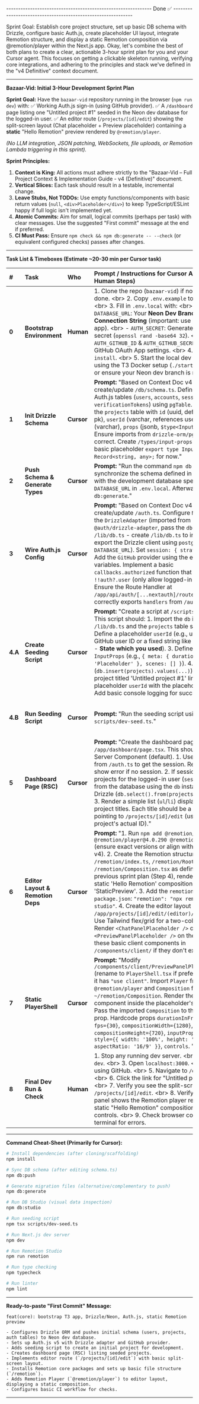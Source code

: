 ------------------------------------------------------------- Done ✅ -------------------------------------------------------------

Sprint Goal: Establish core project structure, set up basic DB schema with Drizzle, configure basic Auth.js, create placeholder UI layout, integrate Remotion structure, and display a static Remotion composition via @remotion/player within the Next.js app.
Okay, let's combine the best of both plans to create a clear, actionable 3-hour sprint plan for you and your Cursor agent. This focuses on getting a clickable skeleton running, verifying core integrations, and adhering to the principles and stack we've defined in the "v4 Definitive" context document.

-----

**Bazaar-Vid: Initial 3-Hour Development Sprint Plan**

**Sprint Goal:** Have the `bazaar-vid` repository running in the browser (`npm run dev`) with:
✅ Working Auth.js sign-in (using GitHub provider).
✅ A `/dashboard` page listing one "Untitled project \#1" seeded in the Neon dev database for the logged-in user.
✅ An editor route (`/projects/[id]/edit`) showing the split-screen layout (Chat placeholder + Preview placeholder) containing a **static** "Hello Remotion" preview rendered by `@remotion/player`.

*(No LLM integration, JSON patching, WebSockets, file uploads, or Remotion Lambda triggering in this sprint).*

**Sprint Principles:**

1.  **Context is King:** All actions must adhere strictly to the "Bazaar‑Vid – Full Project Context & Implementation Guide - v4 (Definitive)" document.
2.  **Vertical Slices:** Each task should result in a testable, incremental change.
3.  **Leave Stubs, Not TODOs:** Use empty functions/components with basic return values (`null`, `<div>Placeholder</div>`) to keep TypeScript/ESLint happy if full logic isn't implemented yet.
4.  **Atomic Commits:** Aim for small, logical commits (perhaps per task) with clear messages. Use the suggested "First commit" message at the end if preferred.
5.  **CI Must Pass:** Ensure `npm check && npm db:generate -- --check` (or equivalent configured checks) passes after changes.

-----

**Task List & Timeboxes (Estimate \~20-30 min per Cursor task)**

| \# | Task                      | Who    | Prompt / Instructions for Cursor Agent (or Human Steps)                                                                                                                                                                                                                                                                                          | Verification / Check                                                                                                                                                                                                    |
| :- | :------------------------ | :----- | :--------------------------------------------------------------------------------------------------------------------------------------------------------------------------------------------------------------------------------------------------------------------------------------------------------------------------------------------- | :---------------------------------------------------------------------------------------------------------------------------------------------------------------------------------------------------------------------- |
| **0** | **Bootstrap Environment** | **Human** | 1. Clone the repo (`bazaar-vid`) if not already done. \<br\> 2. Copy `.env.example` to `.env.local`. \<br\> 3. Fill in `.env.local` with: \<br\>   - `DATABASE_URL`: Your **Neon Dev Branch Pooled Connection String** (important: use pooled for app). \<br\>   - `AUTH_SECRET`: Generate a strong secret (`openssl rand -base64 32`). \<br\>   - `AUTH_GITHUB_ID` & `AUTH_GITHUB_SECRET`: From your GitHub OAuth App settings. \<br\> 4. Run `npm install`. \<br\> 5. Start the local dev database if using the T3 Docker setup (`./start-database.sh`) or ensure your Neon dev branch is ready. | `.env.local` file exists with necessary keys filled. `npm install` completed without errors. Local DB container running or Neon accessible.                                                                         |
| **1** | **Init Drizzle Schema** | **Cursor** | **Prompt:** "Based on Context Doc v4 Section 3 & 7, create/update `/db/schema.ts`. Define the required Auth.js tables (`users`, `accounts`, `sessions`, `verificationTokens`) using `pgTable`. Also define the `projects` table with `id` (uuid, default random, pk), `userId` (varchar, references users.id), `title` (varchar), `props` (jsonb, `$type<InputProps>`). Ensure imports from `drizzle-orm/pg-core` are correct. Create `/types/input-props.ts` with a basic placeholder `export type InputProps = Record<string, any>;` for now." | `/db/schema.ts` exists and contains correct table definitions. `/types/input-props.ts` exists. `npm typecheck` passes.                                                                                      |
| **2** | **Push Schema & Generate Types** | **Cursor** | **Prompt:** "Run the command `npm db:push` to synchronize the schema defined in `/db/schema.ts` with the development database specified by `DATABASE_URL` in `.env.local`. Afterwards, run `npm db:generate`."                                                                                                                            | Command `npm db:push` completes successfully, reporting schema synchronization. Command `npm db:generate` completes. Check Neon/local DB to confirm tables exist.                                                     |
| **3** | **Wire Auth.js Config** | **Cursor** | **Prompt:** "Based on Context Doc v4 Section 2 & 7, create/update `/auth.ts`. Configure `NextAuth` using the `DrizzleAdapter` (imported from `@auth/drizzle-adapter`, pass the `db` instance from `/lib/db.ts` - create `/lib/db.ts` to initialize and export the Drizzle client using `postgres` and the `DATABASE_URL`). Set `session: { strategy: 'jwt' }`. Add the `GitHub` provider using the environment variables. Implement a basic `callbacks.authorized` function that returns `!!auth?.user` (only allow logged-in users). Ensure the Route Handler at `/app/api/auth/[...nextauth]/route.ts` exists and correctly exports `handlers` from `/auth.ts`." | `/auth.ts` exists and is configured. `/lib/db.ts` exists. `/app/api/auth/[...nextauth]/route.ts` exists. `npm typecheck` passes.                                                                                   |
| **4.A** | **Create Seeding Script** | **Cursor** | **Prompt:** "Create a script at `/scripts/dev-seed.ts`. This script should: 1. Import the `db` instance from `/lib/db.ts` and the `projects` table schema. 2. Define a placeholder `userId` (e.g., use your GitHub user ID or a fixed string like 'dev-user-id' - **State which you used**). 3. Define placeholder `InputProps` (e.g., `{ meta: { duration: 90, title: 'Placeholder' }, scenes: [] }`). 4. Use Drizzle (`db.insert(projects).values(...)`) to insert **one** project titled 'Untitled project \#1' linked to the placeholder `userId` with the placeholder `props`. Add basic console logging for success/error." | `/scripts/dev-seed.ts` exists with the described logic.                                                                                                                                                           |
| **4.B** | **Run Seeding Script** | **Cursor** | **Prompt:** "Run the seeding script using `npm tsx scripts/dev-seed.ts`."                                                                                                                                                                                                                                                                   | Script runs successfully in the terminal. Run `npm db:studio` and verify that one project exists in the `projects` table associated with the placeholder user ID.                                                  |
| **5** | **Dashboard Page (RSC)** | **Cursor** | **Prompt:** "Create the dashboard page at `/app/dashboard/page.tsx`. This should be a React Server Component (default). 1. Use `await auth()` from `/auth.ts` to get the session. Redirect or show error if no session. 2. If session exists, fetch projects for the logged-in user (`session.user.id`) from the database using the `db` instance and Drizzle (`db.select().from(projects).where(...)`). 3. Render a simple list (`ul`/`li`) displaying the project titles. Each title should be a Next.js `<Link>` pointing to `/projects/[id]/edit` (using the project's actual ID)." | `/app/dashboard/page.tsx` exists. Log in via GitHub (requires running `npm dev`). Navigate to `/dashboard`. Verify "Untitled project \#1" is listed and links to `/projects/1/edit` (or similar ID).                  |
| **6** | **Editor Layout & Remotion Deps** | **Cursor** | **Prompt:** "1. Run `npm add @remotion/core@4.0.290 @remotion/player@4.0.290 @remotion/cli@4.0.290` (ensure exact versions or align with context doc v4). 2. Create the Remotion structure: `/remotion/index.ts`, `/remotion/Root.tsx`, `/remotion/Composition.tsx` as defined in the previous sprint plan (Step 4), rendering a basic static 'Hello Remotion' composition with ID 'StaticPreview'. 3. Add the `remotion` script to `package.json`: `"remotion": "npx remotion studio"`. 4. Create the editor layout route group: `/app/projects/[id]/edit/(editor)/layout.tsx`. Use Tailwind flex/grid for a two-column layout. Render `<ChatPanelPlaceholder />` on the left and `<PreviewPanelPlaceholder />` on the right (create these basic client components in `/components/client/` if they don't exist)." | Remotion packages installed. `/remotion` directory structure exists. `remotion` script added. Editor layout file exists. Placeholder components exist. `npm run remotion` launches Studio successfully. `npm typecheck` passes. |
| **7** | **Static PlayerShell** | **Cursor** | **Prompt:** "Modify `/components/client/PreviewPanelPlaceholder.tsx` (rename to `PlayerShell.tsx` if preferred). Ensure it has `"use client"`. Import `Player` from `@remotion/player` and `Composition` from `~/remotion/Composition`. Render the `<Player>` component inside the placeholder's container. Pass the imported `Composition` to the `component` prop. Hardcode props `durationInFrames={150}`, `fps={30}`, `compositionWidth={1280}`, `compositionHeight={720}`, `inputProps={{}}`, `style={{ width: '100%', height: 'auto', aspectRatio: '16/9' }}`, `controls`. " | `PlayerShell.tsx` exists and uses `"use client"`. Imports are correct. `<Player>` is rendered with required props. `npm typecheck` passes.                                                                        |
| **8** | **Final Dev Run & Check** | **Human** | 1. Stop any running dev server. \<br\> 2. Run `npm dev`. \<br\> 3. Open `localhost:3000`. \<br\> 4. Sign in using GitHub. \<br\> 5. Navigate to `/dashboard`. \<br\> 6. Click the link for "Untitled project \#1". \<br\> 7. Verify you see the split-screen layout at `/projects/[id]/edit`. \<br\> 8. Verify the right panel shows the Remotion player rendering the static "Hello Remotion" composition with controls. \<br\> 9. Check browser console and terminal for errors. | Application runs, authentication works, navigation works, static Remotion player is embedded and functional.                                                                                                                                                                                     |

-----

**Command Cheat-Sheet (Primarily for Cursor):**

```bash
# Install dependencies (after cloning/scaffolding)
npm install

# Sync DB schema (after editing schema.ts)
npm db:push

# Generate migration files (alternative/complementary to push)
npm db:generate

# Run DB Studio (visual data inspection)
npm db:studio

# Run seeding script
npm tsx scripts/dev-seed.ts

# Run Next.js dev server
npm dev

# Run Remotion Studio
npm run remotion

# Run type checking
npm typecheck

# Run linter
npm lint
```

-----

**Ready-to-paste "First Commit" Message:**

```
feat(core): bootstrap T3 app, Drizzle/Neon, Auth.js, static Remotion preview

- Configures Drizzle ORM and pushes initial schema (users, projects, auth tables) to Neon dev database.
- Sets up Auth.js v5 with Drizzle adapter and GitHub provider.
- Adds seeding script to create an initial project for development.
- Creates dashboard page (RSC) listing seeded projects.
- Implements editor route (`/projects/[id]/edit`) with basic split-screen layout.
- Installs Remotion core packages and sets up basic file structure (`/remotion`).
- Adds Remotion Player (`@remotion/player`) to editor layout, displaying a static composition.
- Configures basic CI workflow for checks.
```

-----

